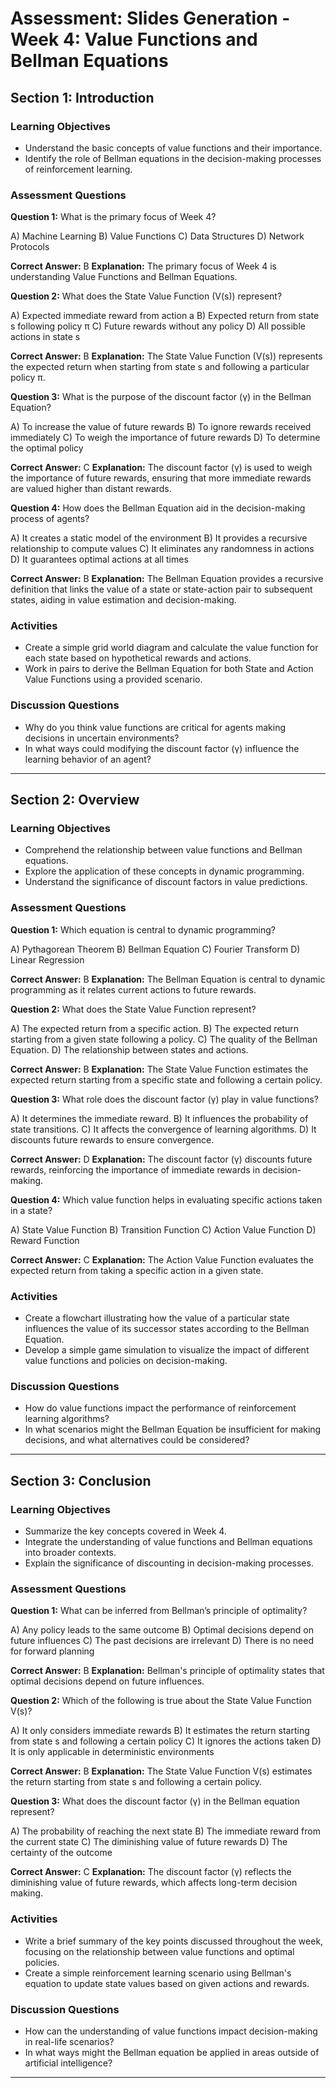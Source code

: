 # Assessment: Slides Generation - Week 4: Value Functions and Bellman Equations

## Section 1: Introduction

### Learning Objectives
- Understand the basic concepts of value functions and their importance.
- Identify the role of Bellman equations in the decision-making processes of reinforcement learning.

### Assessment Questions

**Question 1:** What is the primary focus of Week 4?

  A) Machine Learning
  B) Value Functions
  C) Data Structures
  D) Network Protocols

**Correct Answer:** B
**Explanation:** The primary focus of Week 4 is understanding Value Functions and Bellman Equations.

**Question 2:** What does the State Value Function (V(s)) represent?

  A) Expected immediate reward from action a
  B) Expected return from state s following policy π
  C) Future rewards without any policy
  D) All possible actions in state s

**Correct Answer:** B
**Explanation:** The State Value Function (V(s)) represents the expected return when starting from state s and following a particular policy π.

**Question 3:** What is the purpose of the discount factor (γ) in the Bellman Equation?

  A) To increase the value of future rewards
  B) To ignore rewards received immediately
  C) To weigh the importance of future rewards
  D) To determine the optimal policy

**Correct Answer:** C
**Explanation:** The discount factor (γ) is used to weigh the importance of future rewards, ensuring that more immediate rewards are valued higher than distant rewards.

**Question 4:** How does the Bellman Equation aid in the decision-making process of agents?

  A) It creates a static model of the environment
  B) It provides a recursive relationship to compute values
  C) It eliminates any randomness in actions
  D) It guarantees optimal actions at all times

**Correct Answer:** B
**Explanation:** The Bellman Equation provides a recursive definition that links the value of a state or state-action pair to subsequent states, aiding in value estimation and decision-making.

### Activities
- Create a simple grid world diagram and calculate the value function for each state based on hypothetical rewards and actions.
- Work in pairs to derive the Bellman Equation for both State and Action Value Functions using a provided scenario.

### Discussion Questions
- Why do you think value functions are critical for agents making decisions in uncertain environments?
- In what ways could modifying the discount factor (γ) influence the learning behavior of an agent?

---

## Section 2: Overview

### Learning Objectives
- Comprehend the relationship between value functions and Bellman equations.
- Explore the application of these concepts in dynamic programming.
- Understand the significance of discount factors in value predictions.

### Assessment Questions

**Question 1:** Which equation is central to dynamic programming?

  A) Pythagorean Theorem
  B) Bellman Equation
  C) Fourier Transform
  D) Linear Regression

**Correct Answer:** B
**Explanation:** The Bellman Equation is central to dynamic programming as it relates current actions to future rewards.

**Question 2:** What does the State Value Function represent?

  A) The expected return from a specific action.
  B) The expected return starting from a given state following a policy.
  C) The quality of the Bellman Equation.
  D) The relationship between states and actions.

**Correct Answer:** B
**Explanation:** The State Value Function estimates the expected return starting from a specific state and following a certain policy.

**Question 3:** What role does the discount factor (γ) play in value functions?

  A) It determines the immediate reward.
  B) It influences the probability of state transitions.
  C) It affects the convergence of learning algorithms.
  D) It discounts future rewards to ensure convergence.

**Correct Answer:** D
**Explanation:** The discount factor (γ) discounts future rewards, reinforcing the importance of immediate rewards in decision-making.

**Question 4:** Which value function helps in evaluating specific actions taken in a state?

  A) State Value Function
  B) Transition Function
  C) Action Value Function
  D) Reward Function

**Correct Answer:** C
**Explanation:** The Action Value Function evaluates the expected return from taking a specific action in a given state.

### Activities
- Create a flowchart illustrating how the value of a particular state influences the value of its successor states according to the Bellman Equation.
- Develop a simple game simulation to visualize the impact of different value functions and policies on decision-making.

### Discussion Questions
- How do value functions impact the performance of reinforcement learning algorithms?
- In what scenarios might the Bellman Equation be insufficient for making decisions, and what alternatives could be considered?

---

## Section 3: Conclusion

### Learning Objectives
- Summarize the key concepts covered in Week 4.
- Integrate the understanding of value functions and Bellman equations into broader contexts.
- Explain the significance of discounting in decision-making processes.

### Assessment Questions

**Question 1:** What can be inferred from Bellman’s principle of optimality?

  A) Any policy leads to the same outcome
  B) Optimal decisions depend on future influences
  C) The past decisions are irrelevant
  D) There is no need for forward planning

**Correct Answer:** B
**Explanation:** Bellman's principle of optimality states that optimal decisions depend on future influences.

**Question 2:** Which of the following is true about the State Value Function V(s)?

  A) It only considers immediate rewards
  B) It estimates the return starting from state s and following a certain policy
  C) It ignores the actions taken
  D) It is only applicable in deterministic environments

**Correct Answer:** B
**Explanation:** The State Value Function V(s) estimates the return starting from state s and following a certain policy.

**Question 3:** What does the discount factor (γ) in the Bellman equation represent?

  A) The probability of reaching the next state
  B) The immediate reward from the current state
  C) The diminishing value of future rewards
  D) The certainty of the outcome

**Correct Answer:** C
**Explanation:** The discount factor (γ) reflects the diminishing value of future rewards, which affects long-term decision making.

### Activities
- Write a brief summary of the key points discussed throughout the week, focusing on the relationship between value functions and optimal policies.
- Create a simple reinforcement learning scenario using Bellman's equation to update state values based on given actions and rewards.

### Discussion Questions
- How can the understanding of value functions impact decision-making in real-life scenarios?
- In what ways might the Bellman equation be applied in areas outside of artificial intelligence?

---

